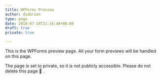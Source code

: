 ```yaml
---
title: WPForms Preview
author: dsobrien
type: page
date: 2018-07-10T21:16:48+00:00
draft: true
private: true

---
```

This is the WPForms preview page. All your form previews will be handled on this page.

The page is set to private, so it is not publicly accessible. Please do not delete this page 🙂 .